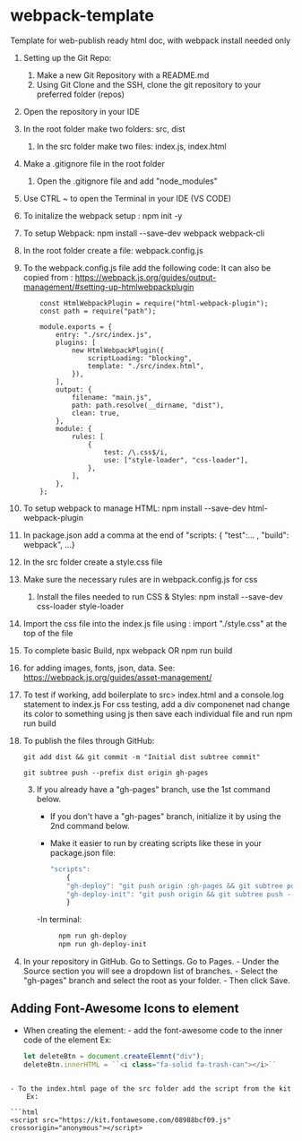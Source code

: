 # webpack-template

Template for web-publish ready html doc, with webpack install needed only

1.  Setting up the Git Repo:

    1. Make a new Git Repository with a README.md
    2. Using Git Clone and the SSH, clone the git repository to your preferred
       folder (repos)

2.  Open the repository in your IDE
3.  In the root folder make two folders: src, dist

    1. In the src folder make two files: index.js, index.html

4.  Make a .gitignore file in the root folder
    1. Open the .gitignore file and add "node_modules"
5.  Use CTRL ~ to open the Terminal in your IDE (VS CODE)

6.  To initalize the webpack setup : npm init -y
7.  To setup Webpack: npm install --save-dev webpack webpack-cli
8.  In the root folder create a file: webpack.config.js
9.  To the webpack.config.js file add the following code: It can also be copied
    from :
    https://webpack.js.org/guides/output-management/#setting-up-htmlwebpackplugin

        	const HtmlWebpackPlugin = require("html-webpack-plugin");
            const path = require("path");
            
            module.exports = {
                entry: "./src/index.js",
                plugins: [
                    new HtmlWebpackPlugin({
                        scriptLoading: "blocking",
                        template: "./src/index.html",
                    }),
                ],
                output: {
                    filename: "main.js",
                    path: path.resolve(__dirname, "dist"),
                    clean: true,
                },
                module: {
                    rules: [
                        {
                            test: /\.css$/i,
                            use: ["style-loader", "css-loader"],
                        },
                    ],
                },
            };


11. To setup webpack to manage HTML: npm install --save-dev html-webpack-plugin
12. In package.json add a comma at the end of "scripts: { "test":... , "build":
    webpack", ...}
13. In the src folder create a style.css file
14. Make sure the necessary rules are in webpack.config.js for css
    1. Install the files needed to run CSS & Styles: npm install --save-dev
       css-loader style-loader
15. Import the css file into the index.js file using : import "./style.css" at
    the top of the file
16. To complete basic Build, npx webpack OR npm run build
17. for adding images, fonts, json, data. See:
    https://webpack.js.org/guides/asset-management/

18. To test if working, add boilerplate to src> index.html and a console.log
    statement to index.js For css testing, add a div componenet nad change its
    color to something using js then save each individual file and run npm run
    build

19. To publish the files through GitHub:

    ```
    git add dist && git commit -m "Initial dist subtree commit"
    ```

    
    ```
    git subtree push --prefix dist origin gh-pages
    ```

    3.  If you already have a "gh-pages" branch, use the 1st command below.

        -   If you don't have a "gh-pages" branch, initialize it by using the
            2nd command below.
        -   Make it easier to run by creating scripts like these in your
            package.json file:

            ```js
            "scripts":
                {
                "gh-deploy": "git push origin :gh-pages && git subtree push --prefix dist origin gh-pages",
                "gh-deploy-init": "git push origin && git subtree push --prefix dist origin gh-pages"
                }
            ```
   
            

        \-In terminal:
```bash
            npm run gh-deploy
            npm run gh-deploy-init
```



4.  In your repository in GitHub. Go to Settings. Go to Pages.
    \-   Under the Source section you will see a dropdown list of branches.
    \-   Select the "gh-pages" branch and select the root as your folder.
    \-   Then click Save.



## Adding Font-Awesome Icons to element
- When creating the element:
      - add the font-awesome code to the inner code of the element
      Ex:
  
  ```js
  let deleteBtn = document.createElemnt("div");
  deleteBtn.innerHTML = ``<i class="fa-solid fa-trash-can"></i>``    
```

- To the index.html page of the src folder add the script from the kit
    Ex:         

```html
<script src="https://kit.fontawesome.com/08988bcf09.js" crossorigin="anonymous"></script>
```
